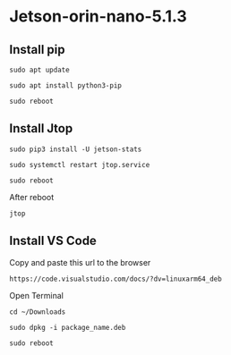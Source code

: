 # Jetson-orin-nano-5.1.3

## Install pip
```
sudo apt update
```
```
sudo apt install python3-pip
```
```
sudo reboot
```

## Install Jtop
```
sudo pip3 install -U jetson-stats
```
```
sudo systemctl restart jtop.service
```
```
sudo reboot
```
After reboot
```
jtop
```

## Install VS Code
Copy and paste this url to the browser
```
https://code.visualstudio.com/docs/?dv=linuxarm64_deb
```
Open Terminal
```
cd ~/Downloads
```
```
sudo dpkg -i package_name.deb
```
```
sudo reboot
```

